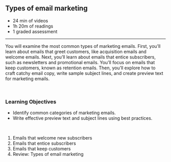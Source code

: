 ## Types of email marketing

- 24 min of videos
- 1h 20m of readings
- 1 graded assessment

<hr>

You will examine the most common types of marketing emails. First, you’ll learn about emails that greet customers, like acquisition emails and welcome emails. Next, you’ll learn about emails that entice subscribers, such as newsletters and promotional emails. You’ll focus on emails that keep customers, known as retention emails. Then, you’ll explore how to craft catchy email copy, write sample subject lines, and create preview text for marketing emails.

<br>

### Learning Objectives

- Identify common categories of marketing emails.
- Write effective preview text and subject lines using best practices.

<br>

1. Emails that welcome new subscribers
2. Emails that entice subscribers
3. Emails that keep customers
4. Review: Types of email marketing

